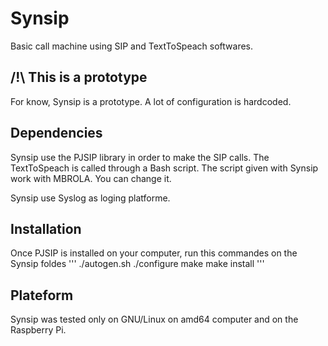Synsip
======
Basic call machine using SIP and TextToSpeach softwares.

## /!\ This is a prototype
For know, Synsip is a prototype. A lot of configuration is hardcoded.

## Dependencies

Synsip use the PJSIP library in order to make the SIP calls.
The TextToSpeach is called through a Bash script. The script given with Synsip work with MBROLA.
You can change it.

Synsip use Syslog as loging platforme.

## Installation

Once PJSIP is installed on your computer, run this commandes on the Synsip foldes
'''
./autogen.sh
./configure
make
make install
'''

## Plateform

Synsip was tested only on GNU/Linux on amd64 computer and on the Raspberry Pi.

